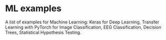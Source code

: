 # ML examples

A list of examples for Machine Learning: Keras for Deep Learning, Transfer Learning with PyTorch for Image Classification, EEG Classification, Decision Trees, Statistical Hypothesis Testing.
